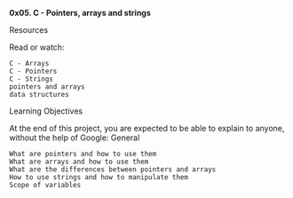__0x05. C - Pointers, arrays and strings__

Resources

Read or watch:

    C - Arrays
    C - Pointers
    C - Strings
    pointers and arrays
    data structures

Learning Objectives

At the end of this project, you are expected to be able to explain to anyone, without the help of Google:
General

    What are pointers and how to use them
    What are arrays and how to use them
    What are the differences between pointers and arrays
    How to use strings and how to manipulate them
    Scope of variables
